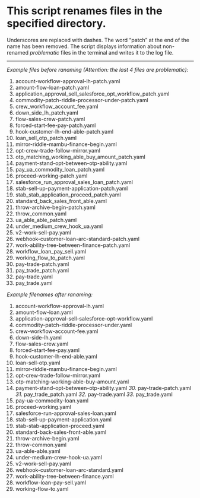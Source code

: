 # This script renames files in the specified directory.
Underscores are replaced with dashes. The word “patch” at the end of the name has been removed.
The script displays information about non-renamed *problematic* files in the terminal and writes it to the log file.

-----------------

*Example files before ranaming (Attention: the last 4 files are problematic):*

1. account-workflow-approval-lh-patch.yaml
2. amount-flow-loan-patch.yaml
3. application_approval_sell_salesforce_opt_workflow_patch.yaml
4. commodity-patch-riddle-processor-under-patch.yaml
5. crew_workflow_account_fee.yaml
6. down_side_lh_patch.yaml
7. flow-sales-crew-patch.yaml
8. forced-start-fee-pay-patch.yaml
9. hook-customer-lh-end-able-patch.yaml
10. loan_sell_otp_patch.yaml
11. mirror-riddle-mambu-finance-begin.yaml
12. opt-crew-trade-follow-mirror.yaml
13. otp_matching_working_able_buy_amount_patch.yaml
14. payment-stand-opt-between-otp-ability.yaml
15. pay_ua_commodity_loan_patch.yaml
16. proceed-working-patch.yaml
17. salesforce_run_approval_sales_loan_patch.yaml
18. stab-sell-up-payment-application-patch.yaml
19. stab_stab_application_proceed_patch.yaml
20. standard_back_sales_front_able.yaml
21. throw-archive-begin-patch.yaml
22. throw_common.yaml
23. ua_able_able_patch.yaml
24. under_medium_crew_hook_ua.yaml
25. v2-work-sell-pay.yaml
26. webhook-customer-loan-arc-standard-patch.yaml
27. work-ability-tree-between-finance-patch.yaml
28. workflow_loan_pay_sell.yaml
29. working_flow_to_patch.yaml
30. pay-trade-patch.yaml
31. pay_trade_patch.yaml
32. pay-trade.yaml
33. pay_trade.yaml

*Example filenames after ranaming:*

1. account-workflow-approval-lh.yaml
2. amount-flow-loan.yaml
3. application-approval-sell-salesforce-opt-workflow.yaml
4. commodity-patch-riddle-processor-under.yaml
5. crew-workflow-account-fee.yaml
6. down-side-lh.yaml
7. flow-sales-crew.yaml
8. forced-start-fee-pay.yaml
9. hook-customer-lh-end-able.yaml
10. loan-sell-otp.yaml
11. mirror-riddle-mambu-finance-begin.yaml
12. opt-crew-trade-follow-mirror.yaml
13. otp-matching-working-able-buy-amount.yaml
14. payment-stand-opt-between-otp-ability.yaml
*30.* pay-trade-patch.yaml
*31.* pay_trade_patch.yaml
*32.* pay-trade.yaml
*33.* pay_trade.yaml
15. pay-ua-commodity-loan.yaml
16. proceed-working.yaml
17. salesforce-run-approval-sales-loan.yaml
18. stab-sell-up-payment-application.yaml
19. stab-stab-application-proceed.yaml
20. standard-back-sales-front-able.yaml
21. throw-archive-begin.yaml
22. throw-common.yaml
23. ua-able-able.yaml
24. under-medium-crew-hook-ua.yaml
25. v2-work-sell-pay.yaml
26. webhook-customer-loan-arc-standard.yaml
27. work-ability-tree-between-finance.yaml
28. workflow-loan-pay-sell.yaml
29. working-flow-to.yaml
